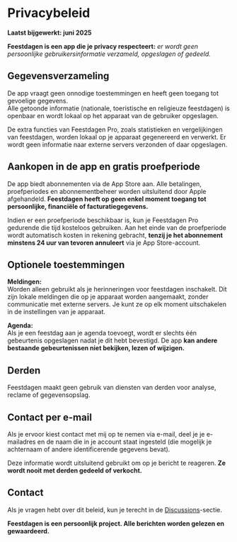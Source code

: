 # Privacybeleid  

**Laatst bijgewerkt: juni 2025**  

**Feestdagen is een app die je privacy respecteert:** *er wordt geen persoonlijke gebruikersinformatie verzameld, opgeslagen of gedeeld.*  

## Gegevensverzameling  

De app vraagt geen onnodige toestemmingen en heeft geen toegang tot gevoelige gegevens.  
Alle getoonde informatie (nationale, toeristische en religieuze feestdagen) is openbaar en wordt lokaal op het apparaat van de gebruiker opgeslagen.  

De extra functies van Feestdagen Pro, zoals statistieken en vergelijkingen van feestdagen, worden lokaal op je apparaat gegenereerd en verwerkt. Er wordt geen informatie naar externe servers verzonden of daar opgeslagen.  

## Aankopen in de app en gratis proefperiode  

De app biedt abonnementen via de App Store aan. Alle betalingen, proefperiodes en abonnementbeheer worden uitsluitend door Apple afgehandeld. **Feestdagen heeft op geen enkel moment toegang tot persoonlijke, financiële of facturatiegegevens.**  

Indien er een proefperiode beschikbaar is, kun je Feestdagen Pro gedurende die tijd kosteloos gebruiken. Aan het einde van de proefperiode wordt automatisch kosten in rekening gebracht, **tenzij je het abonnement minstens 24 uur van tevoren annuleert** via je App Store-account.  

## Optionele toestemmingen  

**Meldingen:**  
Worden alleen gebruikt als je herinneringen voor feestdagen inschakelt. Dit zijn lokale meldingen die op je apparaat worden aangemaakt, zonder communicatie met externe servers. Je kunt ze op elk moment uitschakelen in de instellingen van je apparaat.  

**Agenda:**  
Als je een feestdag aan je agenda toevoegt, wordt er slechts één gebeurtenis opgeslagen nadat je dit hebt bevestigd. De app **kan andere bestaande gebeurtenissen niet bekijken, lezen of wijzigen.**  

## Derden  

Feestdagen maakt geen gebruik van diensten van derden voor analyse, reclame of gegevensopslag.  

## Contact per e-mail  

Als je ervoor kiest contact met mij op te nemen via e-mail, deel je je e-mailadres en de naam die in je account staat ingesteld (die mogelijk je achternaam of andere identificerende gegevens bevat).  

Deze informatie wordt uitsluitend gebruikt om op je bericht te reageren. **Ze wordt nooit met derden gedeeld of verkocht.**  

## Contact  

Als je vragen hebt over dit beleid, kun je terecht in de [Discussions](https://github.com/lucasditomase/feriados/discussions)-sectie.  

**Feestdagen is een persoonlijk project. Alle berichten worden gelezen en gewaardeerd.**  

